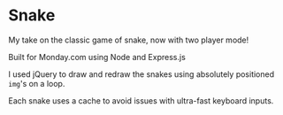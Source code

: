 # Snake

My take on the classic game of snake, now with two player mode!

Built for Monday.com using Node and Express.js

I used jQuery to draw and redraw the snakes using absolutely positioned `img`'s on a loop.

Each snake uses a cache to avoid issues with ultra-fast keyboard inputs.
